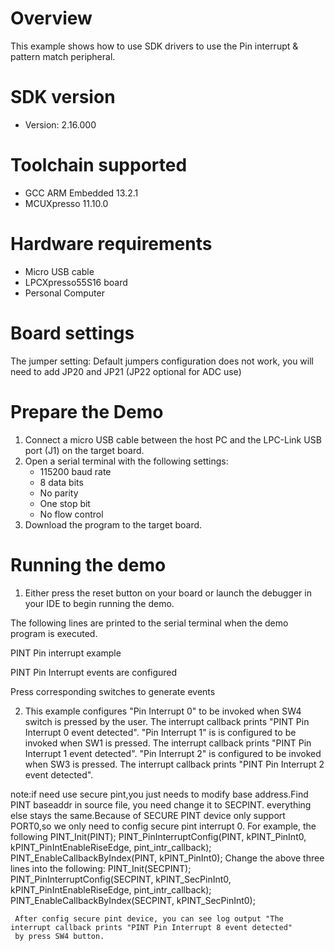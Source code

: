 Overview
========
This example shows how to use SDK drivers to use the Pin interrupt & pattern match peripheral.

SDK version
===========
- Version: 2.16.000

Toolchain supported
===================
- GCC ARM Embedded  13.2.1
- MCUXpresso  11.10.0

Hardware requirements
=====================
- Micro USB cable
- LPCXpresso55S16 board
- Personal Computer

Board settings
==============
The jumper setting:
    Default jumpers configuration does not work,  you will need to add JP20 and JP21 (JP22 optional for ADC use)

Prepare the Demo
================
1.  Connect a micro USB cable between the host PC and the LPC-Link USB port (J1) on the target board.
2.  Open a serial terminal with the following settings:
    - 115200 baud rate
    - 8 data bits
    - No parity
    - One stop bit
    - No flow control
3.  Download the program to the target board.

Running the demo
================
1.  Either press the reset button on your board or launch the debugger in your IDE to begin running the demo.

The following lines are printed to the serial terminal when the demo program is executed.

PINT Pin interrupt example

PINT Pin Interrupt events are configured

Press corresponding switches to generate events

2. This example configures "Pin Interrupt 0" to be invoked when SW4 switch is pressed by the user.
   The interrupt callback prints "PINT Pin Interrupt 0 event detected". "Pin Interrupt 1" is
   is configured to be invoked when SW1 is pressed. The interrupt callback prints "PINT Pin Interrupt 
   1 event detected". "Pin Interrupt 2" is configured to be invoked when SW3 is pressed. The interrupt 
   callback prints "PINT Pin Interrupt 2 event detected".

note:if need use secure pint,you just needs to modify base address.Find PINT baseaddr in source file,
	 you need change it to SECPINT. everything else stays the same.Because of SECURE PINT device only 
	 support PORT0,so we only need to config secure pint interrupt 0.
	 For example, the following
	 PINT_Init(PINT);
	 PINT_PinInterruptConfig(PINT, kPINT_PinInt0, kPINT_PinIntEnableRiseEdge, pint_intr_callback);
	 PINT_EnableCallbackByIndex(PINT, kPINT_PinInt0);
	 Change the above three lines into the following:
	 PINT_Init(SECPINT);
	 PINT_PinInterruptConfig(SECPINT, kPINT_SecPinInt0, kPINT_PinIntEnableRiseEdge, pint_intr_callback);
	 PINT_EnableCallbackByIndex(SECPINT, kPINT_SecPinInt0);
	 
	 After config secure pint device, you can see log output "The interrupt callback prints "PINT Pin Interrupt 8 event detected"
	 by press SW4 button.
	 
